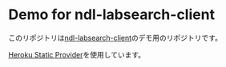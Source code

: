 # Demo for ndl-labsearch-client

このリポジトリは[ndl-labsearch-client](https://github.com/ineku2/ndl-labsearch-client)のデモ用のリポジトリです。

[Heroku Static Provider](https://github.com/ineku2/ndl-labsearch-client-demo)を使用しています。
